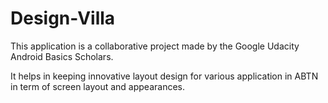 # Design-Villa
This application is a collaborative project made by the Google Udacity Android Basics Scholars.

It helps in keeping innovative layout design for various application in ABTN in term of screen layout and appearances.
